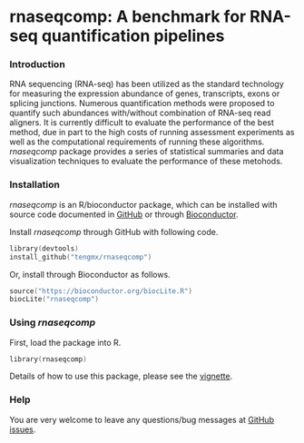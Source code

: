 # rnaseqcomp: A benchmark for RNA-seq quantification pipelines

### Introduction
RNA sequencing (RNA-seq) has been utilized as the standard technology for
measuring the expression abundance of genes, transcripts, exons or splicing
junctions. Numerous quantification methods were proposed to quantify such
abundances with/without combination of RNA-seq read aligners. 
It is currently difficult to evaluate the performance of the best method, due
in part to the high costs of running assessment experiments as well as the
computational requirements of running these algorithms. *rnaseqcomp* package
provides a series of statistical summaries and data visualization techniques
to evaluate the performance of these metohods.

### Installation

*rnaseqcomp* is an R/bioconductor package, which can be installed with
source code documented
in [GitHub](https://github.com/tengmx/rnaseqcomp) or
through [Bioconductor](https://bioconductor.org/packages/rnaseqcomp).

Install *rnaseqcomp* through GitHub with following code.
```s
library(devtools)
install_github("tengmx/rnaseqcomp")
```

Or, install through Bioconductor as follows.
```s
source("https://bioconductor.org/biocLite.R")
biocLite("rnaseqcomp")
```

### Using *rnaseqcomp*

First, load the package into R.
```s
library(rnaseqcomp)
```

Details of how to use this package, please see the 
[vignette](https://github.com/tengmx/rnaseqcomp/blob/master/vignettes/rnaseqcomp.pdf).


### Help

You are very welcome to leave any questions/bug messages at
[GitHub issues](https://github.com/tengmx/rnaseqcomp/issues).
